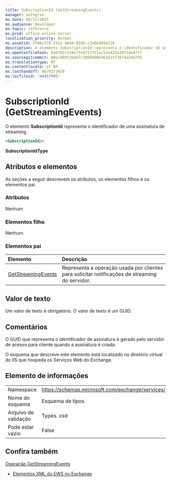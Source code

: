 ```yaml
---
title: SubscriptionId (GetStreamingEvents)
manager: sethgros
ms.date: 09/17/2015
ms.audience: Developer
ms.topic: reference
ms.prod: office-online-server
localization_priority: Normal
ms.assetid: 3f86c178-2311-4844-82db-c2a0e469d116
description: O elemento SubscriptionId representa o identificador de uma assinatura de streaming.
ms.openlocfilehash: babf02c514e7fe8711f51ac52e425a18f3ab47f7
ms.sourcegitcommit: 88ec988f2bb67c1866d06b361615f3674a24e795
ms.translationtype: MT
ms.contentlocale: pt-BR
ms.lasthandoff: 06/03/2020
ms.locfileid: "44457995"
---
```

# <a name="subscriptionid-getstreamingevents"></a>SubscriptionId (GetStreamingEvents)

O elemento **SubscriptionId** representa o identificador de uma assinatura de streaming. 
  
```XML
<SubscriptionId/>
```

 **SubscriptionIdType**
## <a name="attributes-and-elements"></a>Atributos e elementos

As seções a seguir descrevem os atributos, os elementos filhos e os elementos pai.
  
### <a name="attributes"></a>Atributos

Nenhum
  
### <a name="child-elements"></a>Elementos filho

Nenhum.
  
### <a name="parent-elements"></a>Elementos pai

|**Elemento**|**Descrição**|
|:-----|:-----|
|[GetStreamingEvents](getstreamingevents.md) <br/> |Representa a operação usada por clientes para solicitar notificações de streaming do servidor.  <br/> |
   
## <a name="text-value"></a>Valor de texto

Um valor de texto é obrigatório. O valor de texto é um GUID.
  
## <a name="remarks"></a>Comentários

O GUID que representa o identificador de assinatura é gerado pelo servidor de acesso para cliente quando a assinatura é criada.
  
O esquema que descreve este elemento está localizado no diretório virtual do IIS que hospeda os Serviços Web do Exchange.
  
## <a name="element-information"></a>Elemento de informações

|||
|:-----|:-----|
|Namespace  <br/> |https://schemas.microsoft.com/exchange/services/2006/types  <br/> |
|Nome do esquema  <br/> |Esquema de tipos  <br/> |
|Arquivo de validação  <br/> |Types. xsd  <br/> |
|Pode estar vazio  <br/> |False  <br/> |
   
## <a name="see-also"></a>Confira também



[Operação GetStreamingEvents](getstreamingevents-operation.md)


- [Elementos XML do EWS no Exchange](ews-xml-elements-in-exchange.md)

